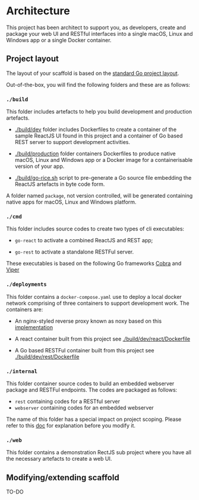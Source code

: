 # Architecture

This project has been architect to support you, as developers, create and package your web UI and RESTful interfaces into a single macOS, Linux and Windows app or a single Docker container.

## Project layout

The layout of your scaffold is based on the [standard Go project layout](https://github.com/golang-standards/project-layout).

Out-of-the-box, you will find the following folders and these are as follows:

### `./build`

This folder includes artefacts to help you build development and production artefacts.

* [./build/dev](./build/dev) folder includes Dockerfiles to create a container of the sample ReactJS UI found in this project and a container of Go based REST server to support development activities.

* [./build/production](./build/production) folder containers Dockerfiles to produce native macOS, Linux and Windows app or a Docker image for a containerisable version of your app.

* [./build/go-rice.sh](./build/go-rice.sh) script to pre-generate a Go source file embedding the ReactJS artefacts in byte code form.

A folder named `package`, not version controlled, will be generated containing native apps for macOS, Linux and Windows platform.

### `./cmd`

This folder includes source codes to create two types of cli executables:

* `go-react` to activate a combined ReactJS and REST app;

* `go-rest` to activate a standalone RESTFul server.

These executables is based on the following Go frameworks [Cobra](https://github.com/spf13/cobra) and [Viper](https://github.com/spf13/viper)

### `./deployments`

This folder contains a `docker-compose.yaml` use to deploy a local docker network comprising of three containers to support development work. The containers are:

* An nginx-styled reverse proxy known as noxy based on this [implementation](https://github.com/binocarlos/noxy)

* A react container built from this project see [./build/dev/react/Dockerfile](./build/dev/react/Dockerfile)

* A Go based RESTFul container built from this project see [./build/dev/rest/Dockerfile](./build/dev/rest/Dockerfile)

### `./internal`

This folder container source codes to build an embedded webserver package and RESTFul endpoints. The codes are packaged as follows:

* `rest` containing codes for a RESTful server
* `webserver` containing codes for an embedded webserver

The name of this folder has a special impact on project scoping. Please refer to this [doc](https://blog.learngoprogramming.com/special-packages-and-directories-in-go-1d6295690a6b) for explanation before you modify it.

### `./web`

This folder contains a demonstration RectJS sub project where you have all the necessary artefacts to create a web UI. 

## Modifying/extending scaffold

TO-DO
